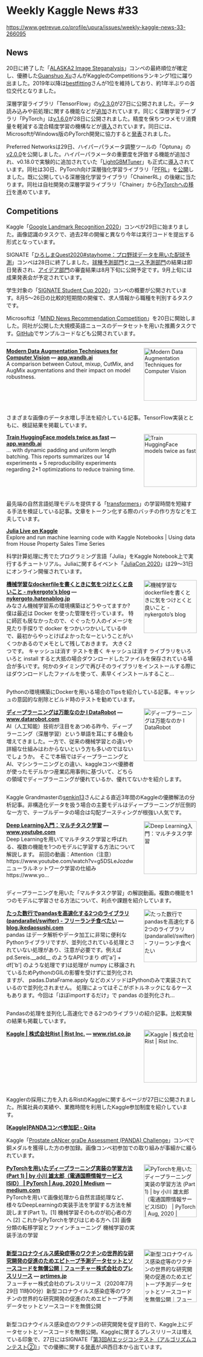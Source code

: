 # Weekly Kaggle News #33
https://www.getrevue.co/profile/upura/issues/weekly-kaggle-news-33-266095
<h3><h2>News</h2><p>20日に終了した「<a href="https://www.kaggle.com/c/alaska2-image-steganalysis?utm_campaign=Weekly%20Kaggle%20News&amp;utm_medium=email&amp;utm_source=Revue%20newsletter" target="_blank">ALASKA2 Image Steganalysis</a>」コンペの最終順位が確定し、優勝した<a href="https://www.kaggle.com/wowfattie?utm_campaign=Weekly%20Kaggle%20News&amp;utm_medium=email&amp;utm_source=Revue%20newsletter" target="_blank">Guanshuo Xu</a>さんがKaggleのCompetitionsランキング1位に躍り出ました。2019年以降は<a href="https://www.kaggle.com/bestfitting?utm_campaign=Weekly%20Kaggle%20News&amp;utm_medium=email&amp;utm_source=Revue%20newsletter" target="_blank">bestfitting</a>さんが1位を維持しており、約1年半ぶりの首位交代となりました。</p><p>深層学習ライブラリ「TensorFlow」の<a href="https://github.com/tensorflow/tensorflow/releases/tag/v2.3.0" target="_blank">v2.3.0</a>が27日に公開されました。データ読み込みや前処理に関する機能などが<a href="https://blog.tensorflow.org/2020/07/whats-new-in-tensorflow-2-3.html" target="_blank">追加</a>されています。同じく深層学習ライブラリ「PyTorch」は<a href="https://github.com/pytorch/pytorch/releases/tag/v1.6.0" target="_blank">v.1.6.0</a>が28日に公開されました。精度を保ちつつメモリ消費量を軽減する混合精度学習の機構などが<a href="https://pytorch.org/blog/pytorch-1.6-released/" target="_blank">導入</a>されています。同日には、MicrosoftがWindows版のPyTorch開発に協力すると<a href="https://pytorch.org/blog/microsoft-becomes-maintainer-of-the-windows-version-of-pytorch/" target="_blank">発表</a>されました。</p><p>Preferred Networksは29日、ハイパーパラメータ調整ツールの「Optuna」の<a href="https://github.com/optuna/optuna/releases/tag/v2.0.0" target="_blank">v2.0.0</a>を公開しました。ハイパーパラメータの重要度を評価する機能が追加され、v0.18.0で実験的に追加されていた「<a href="https://tech.preferred.jp/ja/blog/hyperparameter-tuning-with-optuna-integration-lightgbm-tuner/?utm_campaign=Weekly%20Kaggle%20News&amp;utm_medium=email&amp;utm_source=Revue%20newsletter" target="_blank">LightGBMTuner</a>」も正式に<a href="https://medium.com/optuna/optuna-v2-3165e3f1fc2" target="_blank">導入</a>されています。同社は30日、PyTorch向け深層強化学習ライブラリ「<a href="https://github.com/pfnet/pfrl" target="_blank">PFRL</a>」を<a href="https://preferred.jp/ja/news/pr20200730/" target="_blank">公開</a>しました。既に公開している深層強化学習ライブラリ「ChainerRL」の後継に当たります。同社は自社開発の深層学習ライブラリ「Chainer」から<a href="https://preferred.jp/ja/news/pr20191205/" target="_blank">PyTorchへの移行</a>を進めています。</p><h2>Competitions</h2><p>Kaggle「<a href="https://www.kaggle.com/c/landmark-recognition-2020/" target="_blank">Google Landmark Recognition 2020</a>」コンペが29日に始まりました。画像認識のタスクで、過去2年の開催と異なり今年は実行コードを提出する形式となっています。</p><p>SIGNATE「<a href="https://signate.jp/competitions/274" target="_blank">ひろしまQuest2020#stayhome：プロ野球データを用いた配球予測</a>」コンペは28日に終了しました。<a href="https://signate.jp/competitions/275" target="_blank">球種予測部門</a>と<a href="https://signate.jp/competitions/276" target="_blank">コース予測部門</a>の結果は即日発表され、<a href="https://signate.jp/competitions/277" target="_blank">アイデア部門</a>の審査結果は8月下旬に公開予定です。9月上旬には成果発表会が予定されています。</p><p>学生対象の「<a href="https://signate.jp/student-cup" target="_blank">SIGNATE Student Cup 2020</a>」コンペの概要が公開されています。8月5〜26日の比較的短期間の開催で、求人情報から職種を判別するタスクです。</p><p>Microsoftは「<a href="https://msnews.github.io/competition.html" target="_blank">MIND News Recommendation Competition</a>」を20日に開始しました。同社が公開した大規模英語ニュースのデータセットを用いた推薦タスクです。<a href="https://github.com/microsoft/recommenders" target="_blank">GitHub</a>でサンプルコードなども公開されています。</p></h3>
<hr>
<p>
<img width="140" height="140" alt="Modern Data Augmentation Techniques for Computer Vision" style="float: right; margin-left: 20px; margin-bottom: 20px;" src="https://s3.amazonaws.com/revue/items/images/006/303/040/thumb/preview.png?1595840176" />
<strong style='display: block;'><a href="https://app.wandb.ai/authors/tfaugmentation/reports/Modern-Data-Augmentation-Techniques-for-Computer-Vision--VmlldzoxODA3NTQ?utm_campaign=Weekly%20Kaggle%20News&amp;utm_medium=email&amp;utm_source=Revue%20newsletter">Modern Data Augmentation Techniques for Computer Vision</a> &mdash; <a href="https://app.wandb.ai/authors/tfaugmentation/reports/Modern-Data-Augmentation-Techniques-for-Computer-Vision--VmlldzoxODA3NTQ">app.wandb.ai</a></strong>
A comparison between Cutout, mixup, CutMix, and AugMix augmentations and their impact on model robustness. 
</p>
<div style='clear: both;'></div>
<p><p>さまざまな画像のデータ水増し手法を紹介している記事。TensorFlow実装とともに、検証結果を掲載しています。</p></p>
<p>
<img width="140" height="140" alt="Train HuggingFace models twice as fast" style="float: right; margin-left: 20px; margin-bottom: 20px;" src="https://s3.amazonaws.com/revue/items/images/006/318/466/thumb/preview.png?1596121663" />
<strong style='display: block;'><a href="https://app.wandb.ai/pommedeterresautee/speed_training/reports/Train-HuggingFace-models-twice-as-fast--VmlldzoxMDgzOTI?utm_campaign=Weekly%20Kaggle%20News&amp;utm_medium=email&amp;utm_source=Revue%20newsletter">Train HuggingFace models twice as fast</a> &mdash; <a href="https://app.wandb.ai/pommedeterresautee/speed_training/reports/Train-HuggingFace-models-twice-as-fast--VmlldzoxMDgzOTI">app.wandb.ai</a></strong>
... with dynamic padding and uniform length batching. This reports summarizes our 14 experiments + 5 reproducibility experiments regarding 2+1 optimizations to reduce training time.
</p>
<div style='clear: both;'></div>
<p><p>最先端の自然言語処理モデルを提供する「<a href="https://github.com/huggingface/transformers" target="_blank">transformers</a>」の学習時間を短縮する手法を検証している記事。文章をトークン化する際のバッチの作り方などを工夫しています。</p></p>
<p>
<strong style='display: block;'><a href="https://www.kaggle.com/marketneutral/julia-live-on-kaggle?utm_campaign=Weekly%20Kaggle%20News&amp;utm_medium=email&amp;utm_source=Revue%20newsletter">Julia Live on Kaggle</a></strong>
Explore and run machine learning code with Kaggle Notebooks | Using data from House Property Sales Time Series
</p>
<p><p>科学計算処理に秀でたプログラミング言語「Julia」をKaggle Notebook上で実行するチュートリアル。Juliaに関するイベント「<a href="https://juliacon.org/2020/" target="_blank">JuliaCon 2020</a>」は29〜31日にオンライン開催されています。</p></p>
<p>
<img width="140" height="140" alt="機械学習なdockerfileを書くときに気をつけとくと良いこと - nykergoto’s blog" style="float: right; margin-left: 20px; margin-bottom: 20px;" src="https://s3.amazonaws.com/revue/items/images/006/297/308/thumb/1595675269?1595687132" />
<strong style='display: block;'><a href="https://nykergoto.hatenablog.jp/entry/2020/07/25/%E6%A9%9F%E6%A2%B0%E5%AD%A6%E7%BF%92%E3%81%AAdockerfile%E3%82%92%E6%9B%B8%E3%81%8F%E3%81%A8%E3%81%8D%E3%81%AB%E6%B0%97%E3%82%92%E3%81%A4%E3%81%91%E3%81%A8%E3%81%8F%E3%81%A8%E8%89%AF%E3%81%84%E3%81%93?utm_campaign=Weekly%20Kaggle%20News&amp;utm_medium=email&amp;utm_source=Revue%20newsletter">機械学習なdockerfileを書くときに気をつけとくと良いこと - nykergoto’s blog</a> &mdash; <a href="https://nykergoto.hatenablog.jp/entry/2020/07/25/%E6%A9%9F%E6%A2%B0%E5%AD%A6%E7%BF%92%E3%81%AAdockerfile%E3%82%92%E6%9B%B8%E3%81%8F%E3%81%A8%E3%81%8D%E3%81%AB%E6%B0%97%E3%82%92%E3%81%A4%E3%81%91%E3%81%A8%E3%81%8F%E3%81%A8%E8%89%AF%E3%81%84%E3%81%93">nykergoto.hatenablog.jp</a></strong>
みなさん機械学習系の環境構築はどうやってますか? 僕は最近は Docker を使った管理を行っています。 特に師匠も居なかったので、ぐぐったり人のイメージを見たり手探りで docker をつかいつかいしている中で、最初からやっとけばよかったなーということがいくつかあるのでメモとして残しておきます。 大きく2つです。 キャッシュは消す テストを書く キャッシュは消す ライブラリをいろいろと install すると大抵の場合ダウンロードしたファイルを保存されている場合が多いです。何かのタイミングで再びそのライブラリをインストールする際にはダウンロードしたファイルを使って、素早くインストールすること…
</p>
<div style='clear: both;'></div>
<p><p>Pythonの環境構築にDockerを用いる場合のTipsを紹介している記事。キャッシュの意図的な削除とビルド時のテストを勧めています。</p></p>
<p>
<img width="140" height="140" alt="ディープラーニングは万能なのか l DataRobot" style="float: right; margin-left: 20px; margin-bottom: 20px;" src="https://s3.amazonaws.com/revue/items/images/006/317/013/thumb/The-Best-and-Worst-of-Deep-Learning_blog_Image_JP_v.1.0-1.jpg?1596102197" />
<strong style='display: block;'><a href="https://www.datarobot.com/jp/blog/is-deep-learning-almighty/?utm_campaign=Weekly%20Kaggle%20News&amp;utm_medium=email&amp;utm_source=Revue%20newsletter">ディープラーニングは万能なのか l DataRobot</a> &mdash; <a href="https://www.datarobot.com/jp/blog/is-deep-learning-almighty/">www.datarobot.com</a></strong>
AI（人工知能）技術が注目をあつめる昨今、ディープラーニング（深層学習）という単語を耳にする機会も増えてきました。一方で、従来の機械学習との違いや詳細な仕組みはわからないという方も多いのではないでしょうか。 そこで本稿ではディープラーニングとAI、マシンラーニングとの違い、kaggleコンペ優勝者が使ったモデルかつ産業応用事例に基づいて、どちらの領域でディープラーニングが優れているか、優れてないかを紹介します。
</p>
<div style='clear: both;'></div>
<p><p>Kaggle Grandmasterの<a href="https://www.kaggle.com/senkin13" target="_blank">senkin13</a>さんによる直近3年間のKaggleの優勝解法の分析記事。非構造化データを扱う場合の主要モデルはディープラーニングが圧倒的な一方で、テーブルデータの場合は勾配ブースティングが根強い人気です。</p></p>
<p>
<img width="140" height="140" alt="Deep Learning入門：マルチタスク学習" style="float: right; margin-left: 20px; margin-bottom: 20px;" src="https://s3.amazonaws.com/revue/items/images/006/303/222/thumb/maxresdefault.jpg?1595842326" />
<strong style='display: block;'><a href="https://www.youtube.com/watch?feature=youtu.be&amp;utm_campaign=Weekly%20Kaggle%20News&amp;utm_medium=email&amp;utm_source=Revue%20newsletter&amp;v=2R7CurdWmSY">Deep Learning入門：マルチタスク学習</a> &mdash; <a href="https://www.youtube.com/watch?v=2R7CurdWmSY&amp;feature=youtu.be">www.youtube.com</a></strong>
Deep Learningを用いてマルチタスク学習と呼ばれる、複数の機能を1つのモデルに学習する方法について解説します。 前回の動画：Attention（注意） https://www.youtube.com/watch?v=g5DSLeJozdw ニューラルネットワーク学習の仕組み https://www.yo...
</p>
<div style='clear: both;'></div>
<p><p>ディープラーニングを用いた「マルチタスク学習」の解説動画。複数の機能を1つのモデルに学習させる方法について、利点や課題を紹介しています。</p></p>
<p>
<img width="140" height="140" alt="たった数行でpandasを高速化する2つのライブラリ(pandarallel/swifter) - フリーランチ食べたい" style="float: right; margin-left: 20px; margin-bottom: 20px;" src="https://s3.amazonaws.com/revue/items/images/006/299/559/thumb/20200726173057.png?1595770340" />
<strong style='display: block;'><a href="https://blog.ikedaosushi.com/entry/2020/07/26/173109?utm_campaign=Weekly%20Kaggle%20News&amp;utm_medium=email&amp;utm_source=Revue%20newsletter">たった数行でpandasを高速化する2つのライブラリ(pandarallel/swifter) - フリーランチ食べたい</a> &mdash; <a href="https://blog.ikedaosushi.com/entry/2020/07/26/173109">blog.ikedaosushi.com</a></strong>
pandas はデータ解析やデータ加工に非常に便利なPythonライブラリですが、並列化されている処理とされていない処理があり、注意が必要です。例えば pd.Sereis.__add__ のようなAPI(つまり df['a'] + df['b'] のような処理です)は処理が numpy に移譲されているためPythonのGILの影響を受けずに並列化されますが、 padas.DataFrame.apply などのメソッドはPythonのみで実装されているので並列化されません。 処理によってはそこがボトルネックになるケースもあります。今回は「ほぼimportするだけ」で pandas の並列化され…
</p>
<div style='clear: both;'></div>
<p><p>Pandasの処理を並列化し高速化できる2つのライブラリの紹介記事。比較実験の結果も掲載しています。</p></p>
<p>
<img width="140" height="140" alt="Kaggle | 株式会社Rist | Rist Inc." style="float: right; margin-left: 20px; margin-bottom: 20px;" src="https://s3.amazonaws.com/revue/items/images/006/303/016/thumb/ogimage.jpg?1595839806" />
<strong style='display: block;'><a href="https://www.rist.co.jp/kaggle/?utm_campaign=Weekly%20Kaggle%20News&amp;utm_medium=email&amp;utm_source=Revue%20newsletter">Kaggle | 株式会社Rist | Rist Inc.</a> &mdash; <a href="https://www.rist.co.jp/kaggle/">www.rist.co.jp</a></strong>

</p>
<div style='clear: both;'></div>
<p><p>Kagglerの採用に力を入れるRistのKaggleに関するページが27日に公開されました。所属社員の実績や、業務時間を利用したKaggle参加制度を紹介しています。</p></p>
<p>
<strong style='display: block;'><a href="https://qiita.com/tachyon777/items/e1e4eac8cbaa3e308ff4?utm_campaign=Weekly%20Kaggle%20News&amp;utm_medium=email&amp;utm_source=Revue%20newsletter">[Kaggle]PANDAコンペ参加記 - Qiita</a></strong>

</p>
<p><p>Kaggle「<a href="https://www.kaggle.com/c/prostate-cancer-grade-assessment" target="_blank">Prostate cANcer graDe Assessment (PANDA) Challenge</a>」コンペで銅メダルを獲得した方の参加録。画像コンペ初参加での取り組みが事細かに綴られています。</p></p>
<p>
<img width="140" height="140" alt="PyTorchを用いたディープラーニング実装の学習方法 (Part 1) | by 小川 雄太郎（電通国際情報サービスISID） | PyTorch | Aug, 2020 | Medium" style="float: right; margin-left: 20px; margin-bottom: 20px;" src="https://s3.amazonaws.com/revue/items/images/006/431/822/thumb/1*69TA76SX_eN4kKHncDVZYg.png?1598555429" />
<strong style='display: block;'><a href="https://medium.com/pytorch/pytorch%E3%82%92%E7%94%A8%E3%81%84%E3%81%9F%E3%83%87%E3%82%A3%E3%83%BC%E3%83%97%E3%83%A9%E3%83%BC%E3%83%8B%E3%83%B3%E3%82%B0%E5%AE%9F%E8%A3%85%E3%81%AE%E5%AD%A6%E7%BF%92%E6%96%B9%E6%B3%95-part-1-e5f6ad77e0ff?utm_campaign=Weekly%20Kaggle%20News&amp;utm_medium=email&amp;utm_source=Revue%20newsletter">PyTorchを用いたディープラーニング実装の学習方法 (Part 1) | by 小川 雄太郎（電通国際情報サービスISID） | PyTorch | Aug, 2020 | Medium</a> &mdash; <a href="https://medium.com/pytorch/pytorch%E3%82%92%E7%94%A8%E3%81%84%E3%81%9F%E3%83%87%E3%82%A3%E3%83%BC%E3%83%97%E3%83%A9%E3%83%BC%E3%83%8B%E3%83%B3%E3%82%B0%E5%AE%9F%E8%A3%85%E3%81%AE%E5%AD%A6%E7%BF%92%E6%96%B9%E6%B3%95-part-1-e5f6ad77e0ff">medium.com</a></strong>
PyTorchを用いて画像処理から自然言語処理など、様々なDeepLearningの実装手法を学習する方法を解説します(Part 1)。[1] 機械学習そのものが初心者の方へ
[2] これからPyTorchを学びはじめる方へ
[3] 画像分類の転移学習とファインチューニング
機械学習の実装手法の学習
</p>
<div style='clear: both;'></div>
<p>
<img width="140" height="140" alt="新型コロナウイルス感染症等のワクチンの世界的な研究開発の促進のためエピトープ予測データセットとソースコードを無償公開｜フューチャー株式会社のプレスリリース" style="float: right; margin-left: 20px; margin-bottom: 20px;" src="https://s3.amazonaws.com/revue/items/images/006/314/228/thumb/d4374-406-444242-0.png?1596037960" />
<strong style='display: block;'><a href="https://prtimes.jp/main/html/rd/p/000000406.000004374.html?utm_campaign=Weekly%20Kaggle%20News&amp;utm_medium=email&amp;utm_source=Revue%20newsletter">新型コロナウイルス感染症等のワクチンの世界的な研究開発の促進のためエピトープ予測データセットとソースコードを無償公開｜フューチャー株式会社のプレスリリース</a> &mdash; <a href="https://prtimes.jp/main/html/rd/p/000000406.000004374.html">prtimes.jp</a></strong>
フューチャー株式会社のプレスリリース（2020年7月29日 11時00分）新型コロナウイルス感染症等のワクチンの世界的な研究開発の促進のためエピトープ予測データセットとソースコードを無償公開
</p>
<div style='clear: both;'></div>
<p><p>新型コロナウイルス感染症のワクチンの研究開発を促す目的で、Kaggle上にデータセットとソースコードを無償公開。Kaggleに関するプレスリリースは増えている印象で、27日にはSIGNATE「<a href="https://signate.jp/competitions/256" target="_blank">第3回AIエッジコンテスト（アルゴリズムコンテスト②）</a>」での優勝に関する<a href="https://www.westjr.co.jp/press/article/2020/07/page_16377.html" target="_blank">発表</a>がJR西日本から出ています。</p></p>
